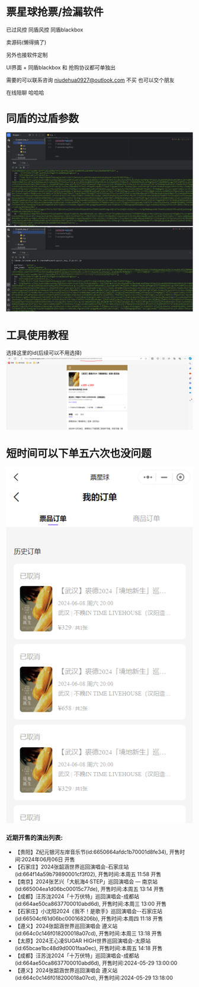 # 票星球抢票/捡漏软件

已过风控
同盾风控  同盾blackbox

卖源码(懒得搞了)

另外也接软件定制

UI界面 + 同盾blackbox 和 抢购协议都可单独出


需要的可以联系咨询   niudehua0927@outlook.com 
不买 也可以交个朋友 

在线陪聊  哈哈哈

# 同盾的过盾参数
![img.png](images/img3.png)
![img.png](images/img4.png)

# 工具使用教程
选择这里的id(后续可以不用选择)
![img.png](images/img.png)

# 短时间可以下单五六次也没问题
![img.png](images/img1.png)

<!-- SHOW_START -->
### 近期开售的演出列表: 
- 【贵阳】Z纪元银河左岸音乐节(id:6650664afdc1b70001d8fe34), 开售时间:2024年06月06日 开售
- 【石家庄】2024张韶涵世界巡回演唱会-石家庄站(id:664f14a59b79890001cf3f02), 开售时间:本周五 11:58 开售
- 【南京】2024张艺兴「大航海4·STEP」巡回演唱会 — 南京站(id:665004ea1d06bc00015c77de), 开售时间:本周五 13:14 开售
- 【成都】汪苏泷2024「十万伏特」巡回演唱会-成都站(id:664ae50ca8637700010abd6d), 开售时间:本周三 13:00 开售
- 【石家庄】小沈阳2024《我不！是歌手》巡回演唱会--石家庄站(id:66504cf61d06bc000168206b), 开售时间:本周四 11:18 开售
- 【遵义】2024张韶涵世界巡回演唱会 遵义站(id:664c0c146f018200018a07cd), 开售时间:本周三 13:18 开售
- 【太原】2024王心凌SUGAR HIGH世界巡回演唱会-太原站(id:65bcae1bc48d9d0001faa0ec), 开售时间:本周五 14:18 开售
- 【成都】汪苏泷2024「十万伏特」巡回演唱会-成都站(id:664ae50ca8637700010abd6d), 开售时间:2024-05-29 13:00:00
- 【遵义】2024张韶涵世界巡回演唱会 遵义站(id:664c0c146f018200018a07cd), 开售时间:2024-05-29 13:18:00

<!-- SHOW_END -->